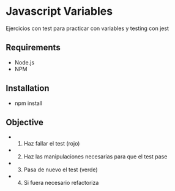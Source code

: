 # Javascript Variables

Ejercicios con test para practicar con variables y testing con jest

## Requirements

- Node.js
- NPM

## Installation

- npm install

## Objective

- 1. Haz fallar el test (rojo)
- 2. Haz las manipulaciones necesarias para que el test pase
- 3. Pasa de nuevo el test (verde)
- 4. Si fuera necesario refactoriza